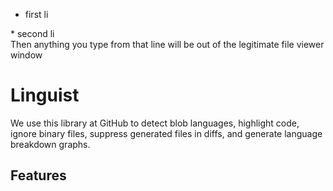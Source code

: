 * first li 
<div><div><div><div> 
* second li 
</article></div></div></div></div> 
Then anything you type from that line will be out of the legitimate file viewer window


# Linguist

We use this library at GitHub to detect blob languages, highlight code, ignore binary files, suppress generated files in diffs, and generate language breakdown graphs.

## Features
